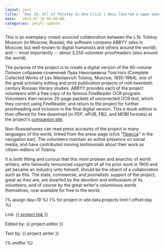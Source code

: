 ```yaml
---
layout: post
title:  "Day 19: All of Tolstoy in One Click | Весь Толстой в один клик"
date:   2014-07-10 04:00:00
categories: jekyll update
---
```


This is an exemplary crowd-sourced collaboration between the L.N. Tolstoy Museum (in Moscow, Russia); the software company ABBYY (also in Moscow, but well-known to digital humanists and others around the world); and -- most importantly -- about 3,250 volunteer proofreaders (also around the world).  

The purpose of the project is to create a digital version of the 90-volume Полное собрание сочинений Льва Николаевича Толстого (Complete Collected Works of Lev Nikolaevich Tolstoy, Moscow, 1935-1964), one of the great scholarly editing and print publication projects of mid-twentieth century Russian literary studies.  ABBYY provides each of the project volunteers with a free copy of its famous FineReader OCR program.  Volunteers then receive 20-page packets of uncorrected OCR text, which they correct using FineReader, and return to the project for further proofreading and inclusion in the final digital version.  This e-book edition is then offered for free download (in PDF, ePUB, FB2, and MOBI formats) at the project's [companion site](http://tolstoy.ru/).

Non-Russophones can read press accounts of the project in many languages of the world, linked from the press page (click "[Пресса](http://project.readingtolstoy.ru/press)" in the navigation bar).  The volunteers maintain an active presence on social media, and have contributed moving testimonials about their work as citizen-editors of Tolstoy.

It is both fitting and curious that this most protean and anarchic of world writers, who famously renounced copyright of all his prior work in 1900 and yet became an industry unto himself, should be the object of a collaboration such as this.  The state, commercial, and journalistic support of the project, great as they are, are dwarfed by the devotion and enthusiasm of its volunteers, and of course by the great writer's voluminous words themselves, now available for free to the world.


<!-- Remember to assign the day -->
{% assign day=19 %}
{% for project in site.data.projects limit:1 offset:day %}
<p>Link: <a href="{{ project.link }}">{{ project.link }}</a></p>
<p>Edited by: {{ project.editor }}</p>
<p>Text by: {{ project.writer }}</p>
{% endfor %}
